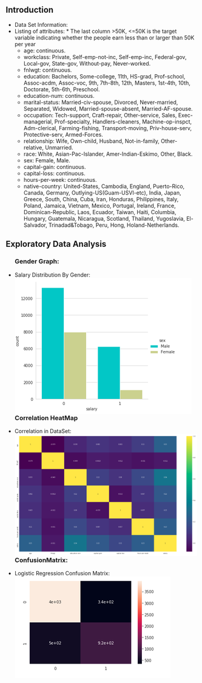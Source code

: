 <h2>Introduction</h2>
<ul>
    <li>Data Set Information:</li>
    <li>Listing of attributes:
    * The last column >50K, <=50K is the target variable indicating whether the people earn less than or larger than 50K per year

* age: continuous.
* workclass: Private, Self-emp-not-inc, Self-emp-inc, Federal-gov, Local-gov, State-gov, Without-pay, Never-worked.
* fnlwgt: continuous.
* education: Bachelors, Some-college, 11th, HS-grad, Prof-school, Assoc-acdm, Assoc-voc, 9th, 7th-8th, 12th, Masters, 1st-4th, 10th, Doctorate, 5th-6th, Preschool.
* education-num: continuous.
* marital-status: Married-civ-spouse, Divorced, Never-married, Separated, Widowed, Married-spouse-absent, Married-AF-spouse.
* occupation: Tech-support, Craft-repair, Other-service, Sales, Exec-managerial, Prof-specialty, Handlers-cleaners, Machine-op-inspct, Adm-clerical, Farming-fishing, Transport-moving, Priv-house-serv, Protective-serv, Armed-Forces.
* relationship: Wife, Own-child, Husband, Not-in-family, Other-relative, Unmarried.
* race: White, Asian-Pac-Islander, Amer-Indian-Eskimo, Other, Black.
* sex: Female, Male.
* capital-gain: continuous.
* capital-loss: continuous.
* hours-per-week: continuous.
* native-country: United-States, Cambodia, England, Puerto-Rico, Canada, Germany, Outlying-US(Guam-USVI-etc), India, Japan, Greece, South, China, Cuba, Iran, Honduras, Philippines, Italy, Poland, Jamaica, Vietnam, Mexico, Portugal, Ireland, France, Dominican-Republic, Laos, Ecuador, Taiwan, Haiti, Columbia, Hungary, Guatemala, Nicaragua, Scotland, Thailand, Yugoslavia, El-Salvador, Trinadad&Tobago, Peru, Hong, Holand-Netherlands.
</ul>

<h2>Exploratory Data Analysis </h2>
<ul>
    <h3>Gender Graph:</h3>
             <li>Salary Distribution By Gender: 
                 <img src="https://github.com/Arx1971/Predict-Person-Yearly-Salary/blob/master/Screenshot%20from%202020-05-13%2000-45-50.png"
                             alt="Salary Distribution By Gender"
                             style="float: left; margin-right: 10px;" />
    </li>
    <h3>Correlation HeatMap</h3>
    <li>Correlation in DataSet: 
        <img src="https://github.com/Arx1971/Predict-Person-Yearly-Salary/blob/master/Screenshot%20from%202020-05-13%2000-44-24.png"
                    alt="HeatMap"
                    style="float: left; margin-right: 10px;" />
    </li>
    <h3>ConfusionMatrix: </h3>
        <li>Logistic Regression Confusion Matrix: 
            <img src="https://github.com/Arx1971/Predict-Person-Yearly-Salary/blob/master/Screenshot%20from%202020-05-13%2000-45-11.png"
                        alt="ConfusionMatrix"
                        style="float: left; margin-right: 10px;" />
    </li>
     
</ul> 
